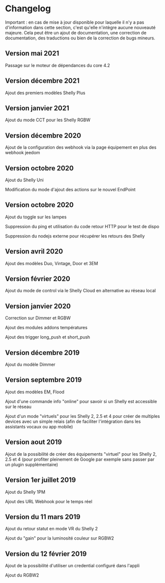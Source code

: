 # Changelog

Important : en cas de mise à jour disponible pour laquelle il n'y a pas d'information dans cette section, c'est qu'elle n'intègre aucune nouveauté majeure. Cela peut être un ajout de documentation, une correction de documentation, des traductions ou bien de la correction de bugs mineurs.

## Version mai 2021

Passage sur le moteur de dépendances du core 4.2

## Version décembre 2021

Ajout des premiers modèles Shelly Plus

## Version janvier 2021

Ajout du mode CCT pour les Shelly RGBW

## Version décembre 2020

Ajout de la configuration des webhook via la page équipement en plus des webhook jeedom

## Version octobre 2020

Ajout du Shelly Uni

Modification du mode d'ajout des actions sur le nouvel EndPoint

## Version octobre 2020

Ajout du toggle sur les lampes

Suppression du ping et utilisation du code retour HTTP pour le test de dispo

Suppression du nodejs externe pour récupérer les retours des Shelly

## Version avril 2020

Ajout des modèles Duo, Vintage, Door et 3EM

## Version février 2020

Ajout du mode de control via le Shelly Cloud en alternative au réseau local

## Version janvier 2020

Correction sur Dimmer et RGBW

Ajout des modules addons températures

Ajout des trigger long_push et short_push

## Version décembre 2019

Ajout du modèle Dimmer

## Version septembre 2019

Ajout des modèles EM, Flood

Ajout d'une commande info "online" pour savoir si un Shelly est accessible sur le réseau

Ajout d'un mode "virtuels" pour les Shelly 2, 2.5 et 4 pour créer de multiples devices avec un simple relais (afin de faciliter l'intégration dans les assistants vocaux ou app mobile)

## Version aout 2019

Ajout de la possibilité de créer des équipements "virtuel" pour les Shelly 2, 2.5 et 4 (pour profiter pleinement de Google par exemple sans passer par un plugin supplémentaire)

## Version 1er juillet 2019

Ajout du Shelly 1PM

Ajout des URL Webhook pour le temps réel

## Version du 11 mars 2019

Ajout du retour statut en mode VR du Shelly 2

Ajout du "gain" pour la luminosité couleur sur RGBW2

## Version du 12 février 2019

Ajout de la possibilité d'utiliser un credential configuré dans l'appli

Ajout du RGBW2
